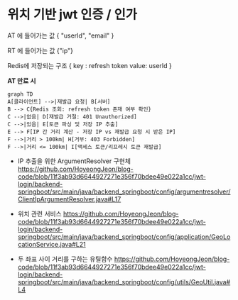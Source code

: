 # 위치 기반 jwt 인증 / 인가

AT 에 들어가는 값 
{
"userId", 
"email"
}

RT 에 들어가는 값 {"ip"}

Redis에 저장되는 구조 { 
key : refresh token
value: userId }

**AT 만료 시**

```mermaid
graph TD
A[클라이언트] -->|재발급 요청| B[서버]
B --> C{Redis 조회: refresh token 존재 여부 확인}
C -->|없음| D[재발급 거절: 401 Unauthorized]
C -->|있음| E[토큰 파싱 및 저장 IP 추출]
E --> F[IP 간 거리 계산 - 저장 IP vs 재발급 요청 시 받은 IP]
F -->|거리 > 100km| H[거부: 403 Forbidden]
F -->|거리 <= 100km| I[액세스 토큰/리프레시 토큰 재발급]
```

- IP 추출을 위한 ArgumentResolver 구현체
https://github.com/HoyeongJeon/blog-code/blob/11f3ab93d6644927271e356f70bdee49e022a1cc/jwt-login/backend-springboot/src/main/java/backend_springboot/config/argumentresolver/ClientIpArgumentResolver.java#L17


- 위치 관련 서비스
https://github.com/HoyeongJeon/blog-code/blob/11f3ab93d6644927271e356f70bdee49e022a1cc/jwt-login/backend-springboot/src/main/java/backend_springboot/config/application/GeoLocationService.java#L21


- 두 좌표 사이 거리를 구하는 유틸함수
https://github.com/HoyeongJeon/blog-code/blob/11f3ab93d6644927271e356f70bdee49e022a1cc/jwt-login/backend-springboot/src/main/java/backend_springboot/config/utils/GeoUtil.java#L4
